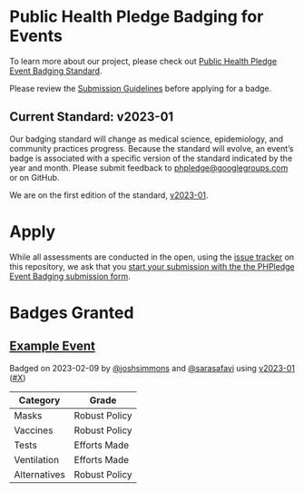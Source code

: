 # Public Health Pledge Badging for Events

To learn more about our project, please check out [Public Health Pledge Event Badging Standard](https://publichealthpledge.com/badging).

Please review the [Submission Guidelines](https://github.com/phpledge/badging/blob/main/guidelines.md) before applying for a badge.

## Current Standard: v2023-01

Our badging standard will change as medical science, epidemiology, and community practices progress. Because the standard will evolve, an event’s badge is associated with a specific version of the standard indicated by the year and month. Please submit feedback to [phpledge@googlegroups.com]() or on GitHub.

We are on the first edition of the standard, [v2023-01](https://github.com/phpledge/badging/blob/main/versions/2023-01.md).

# Apply

While all assessments are conducted in the open, using the [issue tracker](https://github.com/phpledge/badging/issues) on this repository, we ask that you [start your submission with the the PHPledge Event Badging submission form](https://forms.gle/RxdwwEbzy6DtjY1q7).

# Badges Granted

## [Example Event](#)

Badged on 2023-02-09 by [@joshsimmons](https://github.com/joshsimmons) and [@sarasafavi](https://github.com/sarasafavi) using [v2023-01](https://github.com/phpledge/badging/blob/main/versions/2023-01) ([#X](#))

Category       | Grade        |
---------------|--------------|
Masks          | Robust Policy
Vaccines       | Robust Policy
Tests          | Efforts Made
Ventilation    | Efforts Made
Alternatives   | Robust Policy